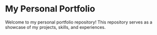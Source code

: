# My Personal Portfolio

Welcome to my personal portfolio repository! This repository serves as a showcase of my projects, skills, and experiences.

